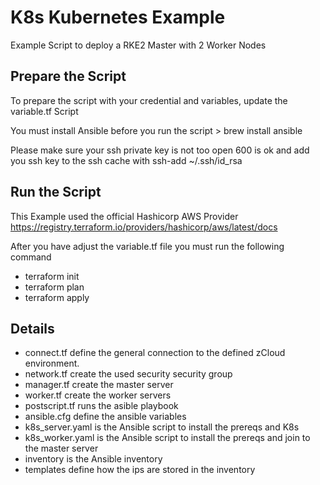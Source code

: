 # K8s Kubernetes Example
Example Script to deploy a RKE2 Master with 2 Worker Nodes


## Prepare the Script
To prepare the script with your credential and variables, update the variable.tf Script

You must install Ansible before you run the script > brew install ansible

Please make sure your ssh private key is not too open 600 is ok and add you ssh key to the ssh cache with ssh-add ~/.ssh/id_rsa

## Run the Script
This Example used the official Hashicorp AWS Provider https://registry.terraform.io/providers/hashicorp/aws/latest/docs

After you have adjust the variable.tf file you must run the following command
- terraform init
- terraform plan
- terraform apply


## Details
- connect.tf define the general connection to the defined zCloud environment.
- network.tf create the used security security group
- manager.tf create the master server
- worker.tf create the worker servers
- postscript.tf runs the asible playbook
- ansible.cfg define the ansible variables
- k8s_server.yaml is the Ansible script to install the prereqs and K8s
- k8s_worker.yaml is the Ansible script to install the prereqs and join to the master server
- inventory is the Ansible inventory
- templates define how the ips are stored in the inventory
